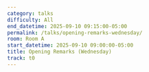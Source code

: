 ```yaml
---
category: talks
difficulty: All
end_datetime: 2025-09-10 09:15:00-05:00
permalink: /talks/opening-remarks-wednesday/
room: Room A
start_datetime: 2025-09-10 09:00:00-05:00
title: Opening Remarks (Wednesday)
track: t0
---
```

